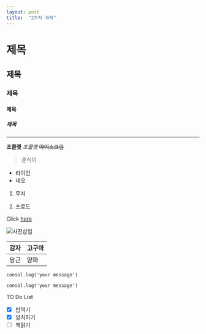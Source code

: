 ```yaml
---
layout: post
title:  "2주차 과제"
---
```

# 제목
## 제목
### 제목
#### 제목
##### 제목
___
**초콜렛**
*초콜렛*
~~아이스크림~~
> 춘식이
* 라이언
* 네오
1. 무지

2. 프로도

 Click [here](https://portal.hansei.ac.kr/)


![사진삽입](https://user-images.githubusercontent.com/126880644/226115665-efdefb70-976c-4b9f-9565-dd7dac866fca.jpg)

|감자|고구마|
|--:|:--|
|당근|양파|
`consol.log('your message')`
```
consol.log('your message')
```
TO Do List
- [x] 밥먹기
- [x] 양치하기
- [ ] 책읽기
